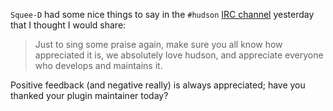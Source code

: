 `Squee-D` had some nice things to say in the `#hudson` [IRC channel](http://www.hudson-labs.org/content/chat) yesterday that I thought I would share:

> Just to sing some praise again, make sure you all know how appreciated it is, we absolutely love hudson, and appreciate everyone who develops and maintains it.

Positive feedback (and negative really) is always appreciated; have you thanked your plugin maintainer today?
